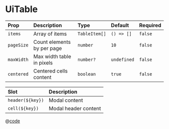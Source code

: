 # UiTable

| Prop       | Description                | Type          | Default     | Required |
| :--------- | :------------------------- | :------------ | :---------- | :------- |
| `items`    | Array of items             | `TableItem[]` | `() => []`  | `false`  |
| `pageSize` | Count elements by per page | `number`      | `10`        | `false`  |
| `maxWidth` | Max width table in pixels  | `number?`     | `undefined` | `false`  |
| `centered` | Centered cells content     | `boolean`     | `true`      | `false`  |

| Slot             | Description          |
| :--------------- | :------------------- |
| `header(${key})` | Modal content        |
| `cell(${key})`   | Modal header content |

<DemoUiTable />

<script setup>
import DemoUiTable from '~/components/demo/DemoUiTable.vue';
</script>

@[code](~/components/demo/DemoUiTable.vue)
